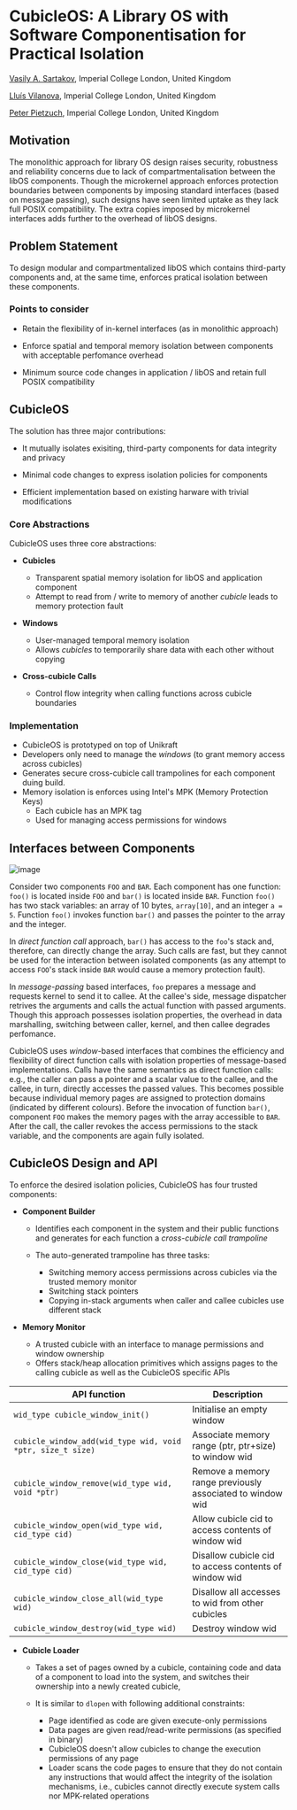 # CubicleOS: A Library OS with Software Componentisation for Practical Isolation

[Vasily A. Sartakov](mailto:v.sartakov@imperial.ac.uk),
Imperial College London,
United Kingdom

[Lluís Vilanova](mailto:vilanova@imperial.ac.uk),
Imperial College London,
United Kingdom

[Peter Pietzuch](mailto:prp@imperial.ac.uk),
Imperial College London,
United Kingdom

## Motivation

The monolithic approach for library OS design raises security, robustness and reliability concerns due to lack of compartmentalisation between the libOS components. Though the microkernel approach enforces protection boundaries between components by imposing standard interfaces (based on messgae passing), such designs have seen limited uptake as they lack full POSIX compatibility. The extra copies imposed by microkernel interfaces adds further to the overhead of libOS designs.

## Problem Statement

To design modular and compartmentalized libOS which contains third-party components and, at the same time, enforces pratical isolation between these components.

### Points to consider

* Retain the flexibility of in-kernel interfaces (as in monolithic approach)

* Enforce spatial and temporal memory isolation between components with acceptable perfomance overhead

* Minimum source code changes in application / libOS and retain full POSIX compatibility


## CubicleOS

The solution has three major contributions:

* It mutually isolates exisiting, third-party components for data integrity and privacy

* Minimal code changes to express isolation policies for components

* Efficient implementation based on existing harware with trivial modifications

### Core Abstractions

CubicleOS uses three core abstractions:

* **Cubicles**

  * Transparent spatial memory isolation for libOS and application component
  * Attempt to read from / write to memory of another *cubicle* leads to memory protection fault

* **Windows**
  
  * User-managed temporal memory isolation
  * Allows *cubicles* to temporarily share data with each other without copying

* **Cross-cubicle Calls**

  * Control flow integrity when calling functions across cubicle boundaries

### Implementation

* CubicleOS is prototyped on top of Unikraft
* Developers only need to manage the *windows* (to grant memory access across cubicles)
* Generates secure cross-cubicle call trampolines for each component duing build.
* Memory isolation is enforces using Intel's MPK (Memory Protection Keys)
  * Each cubicle has an MPK tag
  * Used for managing access permissions for windows

## Interfaces between Components

![image](https://user-images.githubusercontent.com/42999231/194690094-7c68644b-c555-4b64-aefc-5428c470ad35.png)

Consider two components `FOO` and `BAR`. Each component has one function: `foo()` is located inside `FOO` and `bar()` is located inside `BAR`. Function `foo()` 
has two stack variables: an array of 10 bytes, `array[10]`, and an integer `a = 5`. Function `foo()` invokes function `bar()` and passes the pointer to the array and 
the integer.

In *direct function call* approach, `bar()` has access to the `foo`'s stack and, therefore, can directly change the array. Such calls are fast, but they cannot
be used for the interaction between isolated components (as any attempt to access `FOO`'s stack inside `BAR` would cause a memory protection fault).

In *message-passing* based interfaces, `foo` prepares a message and requests kernel to send it to callee. At the callee's side, message dispatcher retrives
the arguments and calls the actual function with passed arguments. Though this approach possesses isolation properties, the overhead in data marshalling, switching
between caller, kernel, and then callee degrades perfomance.

CubicleOS uses *window*-based interfaces that combines the efficiency and flexibility of direct function calls with isolation properties of message-based 
implementations. Calls have the same semantics as direct function calls: e.g., the caller can pass a pointer and a scalar value to the callee, and the callee, 
in turn, directly accesses the passed values. This becomes possible because individual memory pages are assigned to protection domains (indicated by
different colours). Before the invocation of function `bar()`, component `FOO` makes the memory pages with the array accessible to `BAR`.
After the call, the caller revokes the access permissions to the stack variable, and the components are again fully isolated.

## CubicleOS Design and API

To enforce the desired isolation policies, CubicleOS has four trusted components:

* **Component Builder**
  
  * Identifies each component in the system and their public functions and generates for each function a *cross-cubicle call trampoline*
  * The auto-generated trampoline has three tasks:
     
    * Switching memory access permissions across cubicles via the trusted memory monitor
    * Switching stack pointers
    * Copying in-stack arguments when caller and callee cubicles use different stack

* **Memory Monitor**

  * A trusted cubicle with an interface to manage permissions and window ownership
  * Offers stack/heap allocation primitives which assigns pages to the calling cubicle as well as the CubicleOS specific APIs
  

| API function | Description |
| --- | --- |
| `wid_type cubicle_window_init()` | Initialise an empty window |
| `cubicle_window_add(wid_type wid, void *ptr, size_t size)` | Associate memory range (ptr, ptr+size) to window wid |
| `cubicle_window_remove(wid_type wid, void *ptr)` | Remove a memory range previously associated to window wid |
| `cubicle_window_open(wid_type wid, cid_type cid)` | Allow cubicle cid to access contents of window wid |
| `cubicle_window_close(wid_type wid, cid_type cid)` | Disallow cubicle cid to access contents of window wid |
| `cubicle_window_close_all(wid_type wid)`|  Disallow all accesses to wid from other cubicles |
| `cubicle_window_destroy(wid_type wid)` | Destroy window wid |

* **Cubicle Loader**
  
  * Takes a set of pages owned by a cubicle, containing code and data of a component to load into the system, and switches their ownership into a newly created
    cubicle, 
  * It is similar to `dlopen` with following additional constraints:
    
    * Page identified as code are given execute-only permissions
    * Data pages are given read/read-write permissions (as specified in binary)
    * CubicleOS doesn't allow cubicles to change the execution permissions of any page
    * Loader scans the code pages to ensure that they do not contain any instructions that would affect the integrity of the isolation mechanisms, i.e., cubicles
      cannot directly execute system calls nor MPK-related operations
